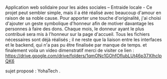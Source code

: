 Application web solidaire pour les aides sociales – Entraide locale -
Ce projet peut sembler simple, mais il a été réalisé avec beaucoup d'amour en raison de sa noble cause.
Pour apporter une touche d'originalité, j'ai choisi d'ajouter un geste symbolique d'honneur afin de motiver davantage les personnes à faire des dons.
Chaque mois, le donneur ayant le plus contribué sera mis à l'honneur sur la page d'accueil.
Tous les fichiers nécessaires sont déjà réalisés ; il ne reste que la liaison entre les interfaces et le backend, qui n'a pas pu être finalisée par manque de temps.
et finalement voila un video dimenstratif merci de visiter ce lien : https://drive.google.com/drive/folders/1qmONc1GOhfOflubLUt46p37XIhclpQK6

sujet proposé : YohaTech .
